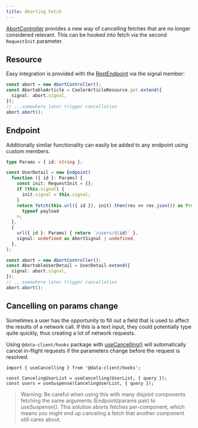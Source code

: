 ```yaml
---
title: Aborting Fetch
---
```


[AbortController](https://developer.mozilla.org/en-US/docs/Web/API/AbortController) provides a new way of cancelling
fetches that are no longer considered relevant. This can be hooked into fetch via the second `RequestInit` parameter.

## Resource

Easy integration is provided with the [RestEndpoint](/rest/api/RestEndpoint) via the signal member:

```typescript
const abort = new AbortController();
const AbortableArticle = CoolerArticleResource.get.extend({
  signal: abort.signal,
});
// ...somewhere later trigger cancellation
abort.abort();
```

## Endpoint

Additionally similar functionality can easily be added to any endpoint using custom members.

```typescript
type Params = { id: string };

const UserDetail = new Endpoint(
  function ({ id }: Params) {
    const init: RequestInit = {};
    if (this.signal) {
      init.signal = this.signal;
    }
    return fetch(this.url({ id }), init).then(res => res.json()) as Promise<
      typeof payload
    >;
  },
  {
    url({ id }: Params) { return `/users/${id}` },
    signal: undefined as AbortSignal | undefined,
  },
);
```

```typescript
const abort = new AbortController();
const AbortableUserDetail = UserDetail.extend({
  signal: abort.signal,
});
// ...somewhere later trigger cancellation
abort.abort();
```

## Cancelling on params change

Sometimes a user has the opportunity to fill out a field that is used to affect the results of a network call.
If this is a text input, they could potentially type quite quickly, thus creating a lot of network requests.

Using `@data-client/hooks` package with [useCancelling()](../api/useCancelling) will automatically cancel in-flight requests if the parameters
change before the request is resolved.

```tsx
import { useCancelling } from '@data-client/hooks';

const CancelingUserList = useCancelling(UserList, { query });
const users = useSuspense(CancelingUserList, { query });
```

> Warning: Be careful when using this with many disjoint components fetching the same
> arguments (Endpoint/params pair) to useSuspense(). This solution aborts fetches per-component,
> which means you might end up canceling a fetch that another component still cares about.
